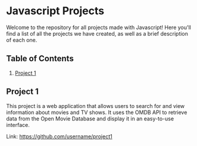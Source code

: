 # Javascript Projects

Welcome to the repository for all projects made with Javascript! Here you'll find a list of all the projects we have created, as well as a brief description of each one.

## Table of Contents

1. <a href="url">Project 1</a>

## Project 1

This project is a web application that allows users to search for and view information about movies and TV shows. It uses the OMDB API to retrieve data from the Open Movie Database and display it in an easy-to-use interface.

Link: https://github.com/username/project1
